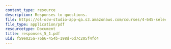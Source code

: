 ```yaml
---
content_type: resource
description: Responses to questions.
file: https://ol-ocw-studio-app-qa.s3.amazonaws.com/courses/4-645-selected-topics-in-architecture-architecture-from-1750-to-the-present-fall-2004/f59e025a76b6454b198d6d7c205f4fd4_responses_5_1.pdf
file_type: application/pdf
resourcetype: Document
title: responses_5_1.pdf
uid: f59e025a-76b6-454b-198d-6d7c205f4fd4
---
```

